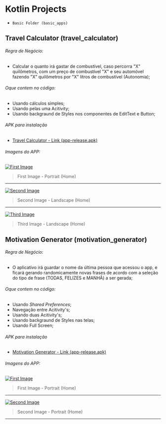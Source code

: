# Kotlin Projects

- `Basic Folder (basic_apps)`

## Travel Calculator (travel_calculator)

###### Regra de Negócio:
- Calcular o quanto irá gastar de combustível, caso percorra "X" quilômetros, com um preço de combustível "X" e seu automóvel fazendo "X" quilômetros por "X" litros de combustível (Autonomia);

###### Oque contem no código:
- Usando cálculos simples;
- Usando pelas uma Acitivity;
- Usando backgraund de Styles nos componentes de EditText e Button;

###### APK para instalação
- [Travel Calculator - Link (app-release.apk)](https://github.com/LucasGeek/Kotlin/blob/master/basic_apps/travel_calculator/.apk/app-release.apk?raw=true "Travel Calculator - Link")

###### Imagens do APP:

[![First Image](https://raw.githubusercontent.com/LucasGeek/Kotlin/master/basic_apps/travel_calculator/.screenshot/Screenshot_1579700988.png "First Image")](https://raw.githubusercontent.com/LucasGeek/Kotlin/master/basic_apps/travel_calculator/.screenshot/Screenshot_1579700988.png "First Image")

> First Image - Portrait (Home)

----

[![Second Image](https://raw.githubusercontent.com/LucasGeek/Kotlin/master/basic_apps/travel_calculator/.screenshot/Screenshot_1579701078.png "Second Image")](https://raw.githubusercontent.com/LucasGeek/Kotlin/master/basic_apps/travel_calculator/.screenshot/Screenshot_1579701078.png "Second Image")

> Second Image - Landscape (Home)

----

[![Third Image](https://raw.githubusercontent.com/LucasGeek/Kotlin/master/basic_apps/travel_calculator/.screenshot/Screenshot_1579701081.png "Third Image")](https://raw.githubusercontent.com/LucasGeek/Kotlin/master/basic_apps/travel_calculator/.screenshot/Screenshot_1579701081.png "Third Image")

> Third Image - Landscape (Home)

## Motivation Generator (motivation_generator)

###### Regra de Negócio:
- O aplicativo irá guardar o nome da última pessoa que acessou o app, e ficará gerando randomicamente novas frases de acordo com a seleção do tipo de frase (TODAS, FELIZES e MANHÃ) a ser gerada;

###### Oque contem no código:
- Usando *Shared Preferences*;
- Navegação entre Acitivity's;
- Usando duas Acitivity's;
- Usando backgraund de Styles nas telas;
- Usando Full Screen;

###### APK para instalação
- [Motivation Generator - Link (app-release.apk)](https://github.com/LucasGeek/Kotlin/blob/master/basic_apps/motivation_generator/.apk/app-release.apk?raw=true "Travel Calculator - Link")

###### Imagens do APP:

[![First Image](https://github.com/LucasGeek/Kotlin/blob/master/basic_apps/motivation_generator/.screenshot/Screenshot_1580156752.png?raw=true "First Image")](https://github.com/LucasGeek/Kotlin/blob/master/basic_apps/motivation_generator/.screenshot/Screenshot_1580156752.png?raw=true "First Image")

> First Image - Portrait (Home)

----

[![Second Image](https://github.com/LucasGeek/Kotlin/blob/master/basic_apps/motivation_generator/.screenshot/Screenshot_1580156760.png?raw=true "Second Image")](https://github.com/LucasGeek/Kotlin/blob/master/basic_apps/motivation_generator/.screenshot/Screenshot_1580156760.png?raw=true "Second Image")

> Second Image - Portrait (Home)

----
